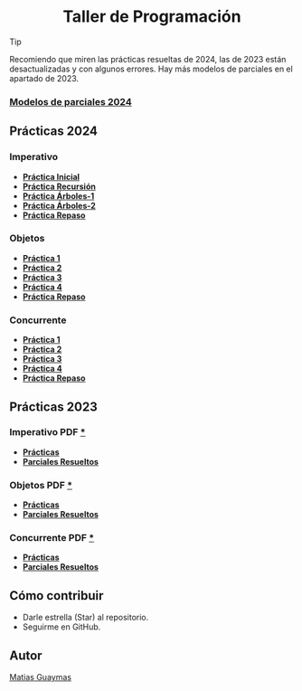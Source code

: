 <h1 align="center"> Taller de Programación </h1>

> [!TIP]
> Recomiendo que miren las prácticas resueltas de 2024, las de 2023 están desactualizadas y con algunos errores.
> Hay más modelos de parciales en el apartado de 2023.

### [**Modelos de parciales 2024**](https://github.com/MatiasGuaymas/Taller-Programacion/tree/main/Resoluciones-2024/Modelos%20de%20parciales)

## Prácticas 2024
### Imperativo
* [**Práctica Inicial**](https://github.com/MatiasGuaymas/Taller-Programacion/tree/main/Resoluciones-2024/Imperativo/0)
* [**Práctica Recursión**](https://github.com/MatiasGuaymas/Taller-Programacion/tree/main/Resoluciones-2024/Imperativo/Recursion)
* [**Práctica Árboles-1**](https://github.com/MatiasGuaymas/Taller-Programacion/tree/main/Resoluciones-2024/Imperativo/Arboles-1)
* [**Práctica Árboles-2**](https://github.com/MatiasGuaymas/Taller-Programacion/tree/main/Resoluciones-2024/Imperativo/Arboles-2)
* [**Práctica Repaso**](https://github.com/MatiasGuaymas/Taller-Programacion/tree/main/Resoluciones-2024/Imperativo/Repaso)

### Objetos
* [**Práctica 1**](https://github.com/MatiasGuaymas/Taller-Programacion/tree/main/Resoluciones-2024/Objetos/TP_ProyectoAlumnos/src/Practica1)
* [**Práctica 2**](https://github.com/MatiasGuaymas/Taller-Programacion/tree/main/Resoluciones-2024/Objetos/TP_ProyectoAlumnos/src/Practica2)
* [**Práctica 3**](https://github.com/MatiasGuaymas/Taller-Programacion/tree/main/Resoluciones-2024/Objetos/TP_ProyectoAlumnos/src/Practica3)
* [**Práctica 4**](https://github.com/MatiasGuaymas/Taller-Programacion/tree/main/Resoluciones-2024/Objetos/TP_ProyectoAlumnos/src/Practica4)
* [**Práctica Repaso**](https://github.com/MatiasGuaymas/Taller-Programacion/tree/main/Resoluciones-2024/Objetos/TP_ProyectoAlumnos/src/Practica5)

### Concurrente
* [**Práctica 1**](https://github.com/MatiasGuaymas/Taller-Programacion/tree/main/Resoluciones-2024/Concurrente/Practica%201)
* [**Práctica 2**](https://github.com/MatiasGuaymas/Taller-Programacion/tree/main/Resoluciones-2024/Concurrente/Practica%202)
* [**Práctica 3**](https://github.com/MatiasGuaymas/Taller-Programacion/tree/main/Resoluciones-2024/Concurrente/Practica%203)
* [**Práctica 4**](https://github.com/MatiasGuaymas/Taller-Programacion/tree/main/Resoluciones-2024/Concurrente/Practica%204)
* [**Práctica Repaso**](https://github.com/MatiasGuaymas/Taller-Programacion/tree/main/Resoluciones-2024/Concurrente/Practica%205)

## Prácticas 2023
### Imperativo PDF [*](https://github.com/MatiasGuaymas/Taller-Programacion/tree/main/Resoluciones-2023/1.%20Imperativo/Practicas%20PDF)
* [**Prácticas**](https://github.com/MatiasGuaymas/Taller-Programacion/tree/main/Resoluciones-2023/1.%20Imperativo)
* [**Parciales Resueltos**](https://github.com/MatiasGuaymas/Taller-Programacion/tree/main/Resoluciones-2023/1.%20Imperativo/Parciales)

### Objetos PDF [*](https://github.com/MatiasGuaymas/Taller-Programacion/tree/main/Resoluciones-2023/2.%20Objetos/Practicas%20PDF)
* [**Prácticas**](https://github.com/MatiasGuaymas/Taller-Programacion/tree/main/Resoluciones-2023/2.%20Objetos/TP_ProyectoAlumnos/src)
* [**Parciales Resueltos**](https://github.com/MatiasGuaymas/Taller-Programacion/tree/main/Resoluciones-2023/2.%20Objetos/TP_ProyectoAlumnos/src/Parciales)

### Concurrente PDF [*](https://github.com/MatiasGuaymas/Taller-Programacion/tree/main/Resoluciones-2023/3.%20Concurrente/Practicas%20PDF)
* [**Prácticas**](https://github.com/MatiasGuaymas/Taller-Programacion/tree/main/Resoluciones-2023/3.%20Concurrente)
* [**Parciales Resueltos**](https://github.com/MatiasGuaymas/Taller-Programacion/tree/main/Resoluciones-2023/3.%20Concurrente/Parciales)

## Cómo contribuir
* Darle estrella (Star) al repositorio.
* Seguirme en GitHub.

## Autor

[Matias Guaymas](https://www.linkedin.com/in/matiasguaymas/)
